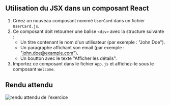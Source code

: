## Utilisation du JSX dans un composant React

1. Créez un nouveau composant nommé `UserCard` dans un fichier `UserCard.js`.
2. Ce composant doit retourner une balise `<div>` avec la structure suivante :
   - Un titre contenant le nom d'un utilisateur (par exemple : "John Doe").
   - Un paragraphe affichant son email (par exemple : "john.doe@example.com").
   - Un boutton avec le texte "Afficher les détails".
3. Importez ce composant dans le fichier `App.js` et affichez-le sous le composant `Welcome`.

## Rendu attendu

<img src="https://github.com/Microleadoff/content/blob/master/lang/fr/courses/Framework%20&%20Librairies/Reactjs-v18/0060%20-%20Int%C3%A9grer%20du%20JSX/rendu_exo_6_1.png?raw=true" alt="rendu attendu de l'exercice">